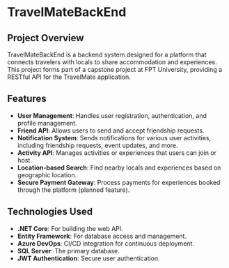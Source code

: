 # TravelMateBackEnd

## Project Overview
TravelMateBackEnd is a backend system designed for a platform that connects travelers with locals to share accommodation and experiences.
This project forms part of a capstone project at FPT University, providing a RESTful API for the TravelMate application.

## Features
- **User Management**: Handles user registration, authentication, and profile management.
- **Friend API**: Allows users to send and accept friendship requests.
- **Notification System**: Sends notifications for various user activities, including friendship requests, event updates, and more.
- **Activity API**: Manages activities or experiences that users can join or host.
- **Location-based Search**: Find nearby locals and experiences based on geographic location.
- **Secure Payment Gateway**: Process payments for experiences booked through the platform (planned feature).

## Technologies Used
- **.NET Core**: For building the web API.
- **Entity Framework**: For database access and management.
- **Azure DevOps**: CI/CD integration for continuous deployment.
- **SQL Server**: The primary database.
- **JWT Authentication**: Secure user authentication.
